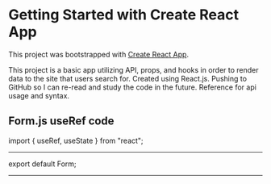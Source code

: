# Getting Started with Create React App

This project was bootstrapped with [Create React App](https://github.com/facebook/create-react-app).

This project is a basic app utilizing API, props, and hooks in order to render data to the site that users search for. Created using React.js. 
Pushing to GitHub so I can re-read and study the code in the future. Reference for api usage and syntax.

## Form.js useRef code

import { useRef, useState } from "react";
*************************************************
<!-- function Form(props){
    const inputRef = useRef(null);
    const {movieSearch} = props;
    const handleClick = (e) =>{
        e.preventDefault();
     console.log(inputRef.current.value);
    };
    return(
    <div>
        <form onSubmit={handleClick}>
            <input ref={inputRef} type="text" placeholder="Search Movie By Title..."/>
            <input type="submit"/>
        </form>

    </div>
    );
}; -->

export default Form;
***************************************************